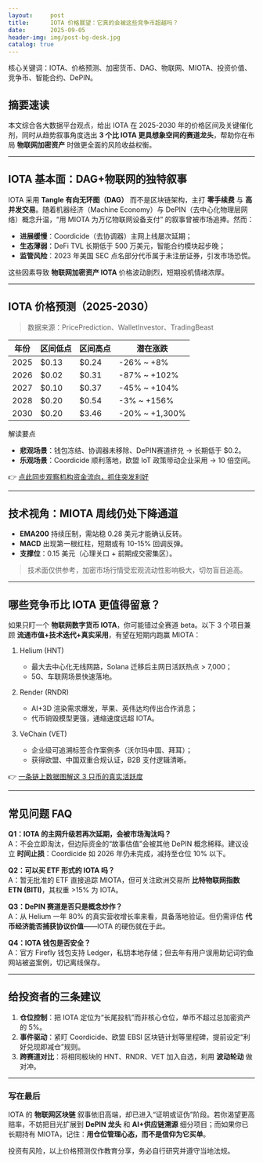 ```yaml
---
layout:     post
title:      IOTA 价格展望：它真的会被这些竞争币超越吗？
date:       2025-09-05
header-img: img/post-bg-desk.jpg
catalog: true
---
```


核心关键词：IOTA、价格预测、加密货币、DAG、物联网、MIOTA、投资价值、竞争币、智能合约、DePIN。

## 摘要速读
本文综合各大数据平台观点，给出 IOTA 在 2025-2030 年的价格区间及关键催化剂，同时从趋势叙事角度选出 **3 个比 IOTA 更具想象空间的赛道龙头**，帮助你在布局 **物联网加密资产** 时做更全面的风险收益权衡。

---

## IOTA 基本面：DAG+物联网的独特叙事
IOTA 采用 **Tangle 有向无环图（DAG）** 而不是区块链架构，主打 **零手续费** 与 **高并发交易**。随着机器经济（Machine Economy）与 DePIN（去中心化物理层网络）概念升温，“用 MIOTA 为万亿物联网设备支付” 的叙事曾被市场追捧。然而：
- **进展缓慢**：Coordicide（去协调器）主网上线屡次延期；
- **生态薄弱**：DeFi TVL 长期低于 500 万美元，智能合约模块起步晚；
- **监管风险**：2023 年美国 SEC 点名部分代币属于未注册证券，引发市场恐慌。

这些因素导致 **物联网加密资产 IOTA** 价格波动剧烈，短期投机情绪浓厚。

---

## IOTA 价格预测（2025-2030）

> 数据来源：PricePrediction、WalletInvestor、TradingBeast

| 年份   | 区间低点 | 区间高点 | 潜在涨跌 |
|--------|----------|----------|----------|
| 2025   | $0.13    | $0.24    | -26% ~ +8% |
| 2026   | $0.02    | $0.31    | -87% ~ +102% |
| 2027   | $0.10    | $0.37    | -45% ~ +104% |
| 2028   | $0.20    | $0.54    | -3% ~ +156% |
| 2030   | $0.20    | $3.46    | -20% ~ +1,300% |

解读要点  
- **悲观场景**：钱包冻结、协调器未移除、DePIN赛道挤兑 → 长期低于 $0.2。  
- **乐观场景**：Coordicide 顺利落地，欧盟 IoT 政策带动企业采用 → 10 倍空间。  

👉 [点此同步观察机构资金流向，抓住突发利好](https://okxdog.com/)

---

## 技术视角：MIOTA 周线仍处下降通道
- **EMA200** 持续压制，需站稳 0.28 美元才能确认反转。  
- **MACD** 出现第一根红柱，短期或有 10-15% 回调反弹。  
- **支撑位**：0.15 美元（心理关口 + 前期成交密集区）。  

> 技术面仅供参考，加密市场行情受宏观流动性影响极大，切勿盲目追高。

---

## 哪些竞争币比 IOTA 更值得留意？
如果只盯一个 **物联网数字货币 IOTA**，你可能错过全赛道 beta。以下 3 个项目兼顾 **流通市值+技术迭代+真实采用**，有望在短期内跑赢 MIOTA：

1. Helium (HNT)  
   - 最大去中心化无线网路，Solana 迁移后主网日活跃热点 > 7,000；  
   - 5G、车联网场景快速落地。

2. Render (RNDR)  
   - AI+3D 渲染需求爆发，苹果、英伟达均传出合作消息；  
   - 代币销毁模型更强，通缩速度远超 IOTA。

3. VeChain (VET)  
   - 企业级可追溯标签合作案例多（沃尔玛中国、拜耳）；  
   - 获得欧盟、中国双重合规认证，B2B 支付逻辑清晰。

👉 [一条链上数据图解这 3 只币的真实活跃度](https://okxdog.com/)

---

## 常见问题 FAQ

**Q1：IOTA 的主网升级若再次延期，会被市场淘汰吗？**  
A：不会立即淘汰，但边际资金的“故事估值”会被其他 DePIN 概念稀释。建议设立 **时间止损**：Coordicide 如 2026 年仍未完成，减持至仓位 10% 以下。

**Q2：可以买 ETF 形式的 IOTA 吗？**  
A：暂无批准的 ETF 直接追踪 MIOTA，但可关注欧洲交易所 **比特物联网指数 ETN (BITI)**，其权重 >15% 为 IOTA。

**Q3：DePIN 赛道是否只是概念炒作？**  
A：从 Helium 一年 80% 的真实营收增长率来看，具备落地验证。但仍需评估 **代币经济能否捕获协议价值**——IOTA 的硬伤就在于此。

**Q4：IOTA 钱包是否安全？**  
A：官方 Firefly 钱包支持 Ledger，私钥本地存储；但去年有用户误用助记词钓鱼网站被盗案例，切记离线保存。

---

## 给投资者的三条建议

1. **仓位控制**：把 IOTA 定位为“长尾投机”而非核心仓位，单币不超过总加密资产的 5%。  
2. **事件驱动**：紧盯 Coordicide、欧盟 EBSI 区块链计划等里程碑，提前设定“利好兑现即减仓”规则。  
3. **跨赛道对比**：将相同板块的 HNT、RNDR、VET 加入自选，利用 **波动轮动** 做对冲。

---

### 写在最后
IOTA 的 **物联网区块链** 叙事依旧高端，却已进入“证明或证伪”阶段。若你渴望更高赔率，不妨把目光扩展到 **DePIN 龙头** 和 **AI+供应链溯源** 细分项目；而如果你已长期持有 MIOTA，记住：**用仓位管理心态，而不是信仰为它买单**。

投资有风险，以上价格预测仅作教育分享，务必自行研究并遵守当地法规。